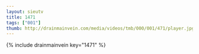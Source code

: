 ```yaml
--- 
layout: sieutv
title: 1471
tags: ["001"]
thumb: http://drainmainvein.com/media/videos/tmb/000/001/471/player.jpg
---
```

{% include drainmainvein key="1471" %} 
